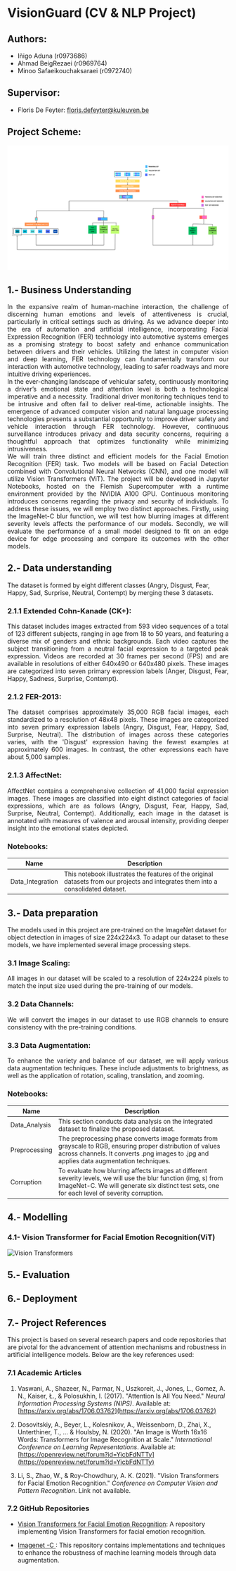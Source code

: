 # VisionGuard (CV & NLP Project)

## Authors:

- Iñigo Aduna (r0973686)
- Ahmad BeigRezaei (r0969764)
- Minoo Safaeikouchaksaraei (r0972740)

## Supervisor:

- Floris De Feyter: floris.defeyter@kuleuven.be

## Project Scheme:

![Project Scheme](Images/scheme.png)

## 1.- Business Understanding

<div align="justify">In the expansive realm of human-machine interaction, the challenge of discerning human emotions and levels of attentiveness is crucial, particularly in critical settings such as driving. As we advance deeper into the era of automation and artificial intelligence, incorporating Facial Expression Recognition (FER) technology into automotive systems emerges as a promising strategy to boost safety and enhance communication between drivers and their vehicles. Utilizing the latest in computer vision and deep learning, FER technology can fundamentally transform our interaction with automotive technology, leading to safer roadways and more intuitive driving experiences.</div>

<div align="justify">In the ever-changing landscape of vehicular safety, continuously monitoring a driver’s emotional state and attention level is both a technological imperative and a necessity. Traditional driver monitoring techniques tend to be intrusive and often fail to deliver real-time, actionable insights. The emergence of advanced computer vision and natural language processing technologies presents a substantial opportunity to improve driver safety and vehicle interaction through FER technology. However, continuous surveillance introduces privacy and data security concerns, requiring a thoughtful approach that optimizes functionality while minimizing intrusiveness.</div>

<div align="justify">We will train three distinct and efficient models for the Facial Emotion Recognition (FER) task. Two models will be based on Facial Detection combined with Convolutional Neural Networks (CNN), and one model will utilize Vision Transformers (ViT). The project will be developed in Jupyter Notebooks, hosted on the Flemish Supercomputer with a runtime environment provided by the NVIDIA A100 GPU. Continuous monitoring introduces concerns regarding the privacy and security of individuals. To address these issues, we will employ two distinct approaches. Firstly, using the ImageNet-C blur function, we will test how blurring images at different severity levels affects the performance of our models. Secondly, we will evaluate the performance of a small model designed to fit on an edge device for edge processing and compare its outcomes with the other models.</div>

## 2.- Data understanding

The dataset is formed by eight different classes (Angry, Disgust, Fear, Happy, Sad, Surprise, Neutral, Contempt) by merging these 3 datasets.

### 2.1.1 Extended Cohn-Kanade (CK+):

<div align="justify">This dataset includes images extracted from 593 video sequences of a total of 123 different subjects, ranging in age from 18 to 50 years, and featuring a diverse mix of genders and ethnic backgrounds. Each video captures the subject transitioning from a neutral facial expression to a targeted peak expression. Videos are recorded at 30 frames per second (FPS) and are available in resolutions of either 640x490 or 640x480 pixels. These images are categorized into seven primary expression labels (Anger, Disgust, Fear, Happy, Sadness, Surprise, Contempt).</div>

### 2.1.2 FER-2013:

<div align="justify">The dataset comprises approximately 35,000 RGB facial images, each standardized to a resolution of 48x48 pixels. These images are categorized into seven primary expression labels (Angry, Disgust, Fear, Happy, Sad, Surprise, Neutral). The distribution of images across these categories varies, with the 'Disgust' expression having the fewest examples at approximately 600 images. In contrast, the other expressions each have about 5,000 samples.</div>

### 2.1.3 AffectNet:

<div align="justify">AffectNet contains a comprehensive collection of 41,000 facial expression images. These images are classified into eight distinct categories of facial expressions, which are as follows (Angry, Disgust, Fear, Happy, Sad, Surprise, Neutral, Contempt). Additionally, each image in the dataset is annotated with measures of valence and arousal intensity, providing deeper insight into the emotional states depicted.</div>

### Notebooks:

| Name              | Description                                                                                      |
|-------------------|--------------------------------------------------------------------------------------------------|
| Data_Integration  | This notebook illustrates the features of the original datasets from our projects and integrates them into a consolidated dataset. |

## 3.- Data preparation

The models used in this project are pre-trained on the ImageNet dataset for object detection in images of size 224x224x3. To adapt our dataset to these models, we have implemented several image processing steps.

### 3.1 Image Scaling:

<div align="justify">All images in our dataset will be scaled to a resolution of 224x224 pixels to match the input size used during the pre-training of our models.</div>

### 3.2 Data Channels:

<div align="justify">We will convert the images in our dataset to use RGB channels to ensure consistency with the pre-training conditions.</div>

### 3.3 Data Augmentation:

<div align="justify">To enhance the variety and balance of our dataset, we will apply various data augmentation techniques. These include adjustments to brightness, as well as the application of rotation, scaling, translation, and zooming.</div>

### Notebooks:

| Name              | Description                                                                                      |
|-------------------|--------------------------------------------------------------------------------------------------|
| Data_Analysis     | This section conducts data analysis on the integrated dataset to finalize the proposed dataset.  |
| Preprocessing     | The preprocessing phase converts image formats from grayscale to RGB, ensuring proper distribution of values across channels. It converts .png images to .jpg and applies data augmentation techniques. |
| Corruption        | To evaluate how blurring affects images at different severity levels, we will use the blur function (img, s) from ImageNet-C. We will generate six distinct test sets, one for each level of severity corruption. |

## 4.- Modelling

### 4.1- Vision Transformer for Facial Emotion Recognition(ViT)
![Vision Transformers](Images/ViT.gif)

## 5.- Evaluation

## 6.- Deployment

## 7.- Project References

This project is based on several research papers and code repositories that are pivotal for the advancement of attention mechanisms and robustness in artificial intelligence models. Below are the key references used:

### 7.1 Academic Articles

1. Vaswani, A., Shazeer, N., Parmar, N., Uszkoreit, J., Jones, L., Gomez, A. N., Kaiser, Ł., & Polosukhin, I. (2017). "Attention Is All You Need." *Neural Information Processing Systems (NIPS)*. Available at: [https://arxiv.org/abs/1706.03762](https://arxiv.org/abs/1706.03762)

2. Dosovitskiy, A., Beyer, L., Kolesnikov, A., Weissenborn, D., Zhai, X., Unterthiner, T., ... & Houlsby, N. (2020). "An Image is Worth 16x16 Words: Transformers for Image Recognition at Scale." *International Conference on Learning Representations*. Available at: [https://openreview.net/forum?id=YicbFdNTTy](https://openreview.net/forum?id=YicbFdNTTy)

3. Li, S., Zhao, W., & Roy-Chowdhury, A. K. (2021). "Vision Transformers for Facial Emotion Recognition." *Conference on Computer Vision and Pattern Recognition*. Link not available.

### 7.2 GitHub Repositories

- [Vision Transformers for Facial Emotion Recognition](https://github.com/kode-git/vfer): A repository implementing Vision Transformers for facial emotion recognition.

- [Imagenet -C ](https://github.com/hendrycks/robustness): This repository contains implementations and techniques to enhance the robustness of machine learning models through data augmentation.




